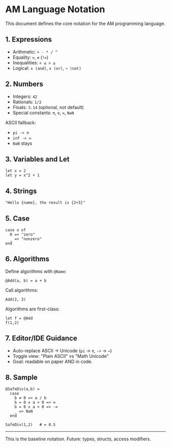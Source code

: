 # AM Language Notation

This document defines the core notation for the AM programming language.

## 1. Expressions
- Arithmetic: `+ - * / ^`
- Equality: `=`, `≠` (`!=`)
- Inequalities: `< ≤ > ≥`
- Logical: `∧ (and)`, `∨ (or)`, `¬ (not)`

## 2. Numbers
- Integers: `42`
- Rationals: `1/2`
- Floats: `3.14` (optional, not default)
- Special constants: `π`, `e`, `∞`, `NaN`

ASCII fallback:
- `pi -> π`
- `inf -> ∞`
- `NaN` stays

## 3. Variables and Let
```
let x = 2
let y = x^2 + 1
```

## 4. Strings
```
"Hello {name}, the result is {2+3}"
```

## 5. Case
```
case x of
  0 => "zero"
  _ => "nonzero"
end
```

## 6. Algorithms
Define algorithms with `@Name`:
```
@Add(a, b) = a + b
```

Call algorithms:
```
Add(2, 3)
```

Algorithms are first-class:
```
let f = @Add
f(1,2)
```

## 7. Editor/IDE Guidance
- Auto-replace ASCII -> Unicode (`pi` → `π`, `->` → `→`)
- Toggle view: "Plain ASCII" vs "Math Unicode"
- Goal: readable on paper AND in code.

## 8. Sample
```
@SafeDiv(a,b) =
  case
    b ≠ 0 => a / b
    b = 0 ∧ a > 0 => ∞
    b = 0 ∧ a < 0 => -∞
    _ => NaN
  end

SafeDiv(1,2)   # = 0.5
```

---
This is the baseline notation. Future: types, structs, access modifiers.

